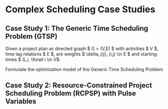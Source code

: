 # Complex Scheduling Case Studies 

## Case Study 1: The Generic Time Scheduling Problem (GTSP)

Given a project plan as directed graph $ G = (V,E) $ with activities $ V $, time lag relations $ E $, are weights $ \delta_{ij}, (i,j) \in E $ and starting times $ S_i, \forall i \in V$.

Formulate the optimization model of the Generic Time Scheduling Problem


## Case Study 2: Resource-Constrained Project Scheduling Problem (RCPSP) with Pulse Variables

